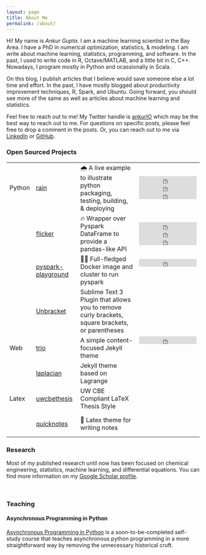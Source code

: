 ```yaml
---
layout: page
title: About Me
permalink: /about/
---
```


Hi! My name is _Ankur Gupta_. I am a machine learning scientist in the Bay Area.
I have a PhD in numerical optimization, statistics, & modeling.
I am write about machine learning, statistics, programming, and software. In the past,
I used to write code in R, Octave/MATLAB, and a little bit in C, C++.
Nowadays, I program mostly in Python and ocassionally in Scala.

On this blog, I publish articles that I believe would save someone else a lot time and effort.
In the past, I have mostly blogged about productivity improvement techniques, R, Spark, and Ubuntu.
Going forward, you should see more of the same as well as articles about machine learning
and statistics.

Feel free to reach out to me! My Twitter handle is [ankurIO](https://twitter.com/ankurIO) which
may be the best way to reach out to me. For questions on specific posts, please feel free to drop a
comment in the posts. Or, you can reach out to me via
[LinkedIn](https://www.linkedin.com/in/ankurguptawisc) or
[GitHub](https://www.github.com/ankur-gupta).


### Open Sourced Projects
<!-- Widgets thanks to https://ghbtns.com/ -->
<table>
<tbody>
  <tr>
    <td>Python</td>
    <td><a href="https://github.com/ankur-gupta/rain">rain</a></td>
    <td>🌧️ A live example to illustrate python packaging, testing, building, & deploying</td>
    <td>
    <iframe src="https://ghbtns.com/github-btn.html?user=ankur-gupta&repo=rain&type=star&count=true" frameborder="0" scrolling="0" width="150" height="20" title="GitHub"></iframe><br/>
    <iframe src="https://ghbtns.com/github-btn.html?user=ankur-gupta&repo=rain&type=fork&count=true" frameborder="0" scrolling="0" width="150" height="20" title="GitHub"></iframe><br/>
    <iframe src="https://ghbtns.com/github-btn.html?user=ankur-gupta&repo=rain&type=watch&count=true&v=2" frameborder="0" scrolling="0" width="150" height="20" title="GitHub"></iframe>
    </td>
  </tr>
  <tr>
    <td></td>
    <td><a href="https://github.com/ankur-gupta/flicker">flicker</a></td>
    <td>🔥 Wrapper over Pyspark DataFrame to provide a pandas-like API</td>
    <td>
    <iframe src="https://ghbtns.com/github-btn.html?user=ankur-gupta&repo=flicker&type=star&count=true" frameborder="0" scrolling="0" width="150" height="20" title="GitHub"></iframe><br/>
    <iframe src="https://ghbtns.com/github-btn.html?user=ankur-gupta&repo=flicker&type=fork&count=true" frameborder="0" scrolling="0" width="150" height="20" title="GitHub"></iframe><br/>
    <iframe src="https://ghbtns.com/github-btn.html?user=ankur-gupta&repo=flicker&type=watch&count=true&v=2" frameborder="0" scrolling="0" width="150" height="20" title="GitHub"></iframe>
    </td>
  </tr>
  <tr>
    <td></td>
    <td><a href="https://github.com/ankur-gupta/pyspark-playground">pyspark-playground</a></td>
    <td>🤾‍♂️ Full-fledged Docker image and cluster to run pyspark</td>
    <td>
    <iframe src="https://ghbtns.com/github-btn.html?user=ankur-gupta&repo=pyspark-playground&type=star&count=true" frameborder="0" scrolling="0" width="150" height="20" title="GitHub"></iframe><br/>
    <iframe src="https://ghbtns.com/github-btn.html?user=ankur-gupta&repo=pyspark-playground&type=fork&count=true" frameborder="0" scrolling="0" width="150" height="20" title="GitHub"></iframe><br/>
    <iframe src="https://ghbtns.com/github-btn.html?user=ankur-gupta&repo=pyspark-playground&type=watch&count=true&v=2" frameborder="0" scrolling="0" width="150" height="20" title="GitHub"></iframe>
    </td>
  </tr>
  <tr>
    <td></td>
    <td><a href="https://github.com/ankur-gupta/Unbracket">Unbracket</a></td>
    <td>Sublime Text 3 Plugin that allows you to remove curly brackets, square brackets, or parentheses</td>
    <td>
    <iframe src="https://ghbtns.com/github-btn.html?user=ankur-gupta&repo=Unbracket&type=star&count=true" frameborder="0" scrolling="0" width="150" height="20" title="GitHub"></iframe><br/>
    <iframe src="https://ghbtns.com/github-btn.html?user=ankur-gupta&repo=Unbracket&type=fork&count=true" frameborder="0" scrolling="0" width="150" height="20" title="GitHub"></iframe><br/>
    <iframe src="https://ghbtns.com/github-btn.html?user=ankur-gupta&repo=Unbracket&type=watch&count=true&v=2" frameborder="0" scrolling="0" width="150" height="20" title="GitHub"></iframe>
    </td>
  </tr>
  <tr>
    <td>Web</td>
    <td><a href="https://github.com/ankur-gupta/trio">trio</a></td>
    <td>A simple content-focused Jekyll theme</td>
    <td>
    <iframe src="https://ghbtns.com/github-btn.html?user=ankur-gupta&repo=trio&type=star&count=true" frameborder="0" scrolling="0" width="150" height="20" title="GitHub"></iframe><br/>
    <iframe src="https://ghbtns.com/github-btn.html?user=ankur-gupta&repo=trio&type=fork&count=true" frameborder="0" scrolling="0" width="150" height="20" title="GitHub"></iframe><br/>
    <iframe src="https://ghbtns.com/github-btn.html?user=ankur-gupta&repo=trio&type=watch&count=true&v=2" frameborder="0" scrolling="0" width="150" height="20" title="GitHub"></iframe>
    </td>
  </tr>
  <tr>
    <td></td>
    <td><a href="https://github.com/ankur-gupta/laplacian">laplacian</a></td>
    <td>Jekyll theme based on Lagrange</td>
    <td>
    <iframe src="https://ghbtns.com/github-btn.html?user=ankur-gupta&repo=laplacian&type=star&count=true" frameborder="0" scrolling="0" width="150" height="20" title="GitHub"></iframe><br/>
    <iframe src="https://ghbtns.com/github-btn.html?user=ankur-gupta&repo=laplacian&type=fork&count=true" frameborder="0" scrolling="0" width="150" height="20" title="GitHub"></iframe><br/>
    <iframe src="https://ghbtns.com/github-btn.html?user=ankur-gupta&repo=laplacian&type=watch&count=true&v=2" frameborder="0" scrolling="0" width="150" height="20" title="GitHub"></iframe>
    </td>
  </tr>
  <tr>
    <td>Latex</td>
    <td><a href="https://github.com/ankur-gupta/uwcbethesis">uwcbethesis</a></td>
    <td>UW CBE Compliant LaTeX Thesis Style</td>
    <td>
    <iframe src="https://ghbtns.com/github-btn.html?user=ankur-gupta&repo=uwcbethesis&type=star&count=true" frameborder="0" scrolling="0" width="150" height="20" title="GitHub"></iframe><br/>
    <iframe src="https://ghbtns.com/github-btn.html?user=ankur-gupta&repo=uwcbethesis&type=fork&count=true" frameborder="0" scrolling="0" width="150" height="20" title="GitHub"></iframe><br/>
    <iframe src="https://ghbtns.com/github-btn.html?user=ankur-gupta&repo=uwcbethesis&type=watch&count=true&v=2" frameborder="0" scrolling="0" width="150" height="20" title="GitHub"></iframe>
    </td>
  </tr>
  <tr>
    <td></td>
    <td><a href="https://github.com/ankur-gupta/quicknotes">quicknotes</a></td>
    <td>📕 Latex theme for writing notes</td>
    <td>
    <iframe src="https://ghbtns.com/github-btn.html?user=ankur-gupta&repo=quicknotes&type=star&count=true" frameborder="0" scrolling="0" width="150" height="20" title="GitHub"></iframe><br/>
    <iframe src="https://ghbtns.com/github-btn.html?user=ankur-gupta&repo=quicknotes&type=fork&count=true" frameborder="0" scrolling="0" width="150" height="20" title="GitHub"></iframe><br/>
    <iframe src="https://ghbtns.com/github-btn.html?user=ankur-gupta&repo=quicknotes&type=watch&count=true&v=2" frameborder="0" scrolling="0" width="150" height="20" title="GitHub"></iframe>
    </td>
  </tr>
</tbody>
</table>

### Research
Most of my published research until now has been focused on chemical engineering, statistics,
machine learning, and differential equations. You can find more information on my
[Google Scholar profile](https://scholar.google.com/citations?user=pdA2f7oAAAAJ&hl=en).

<br/>

### Teaching
#### <a href="https://async.perfectlyrandom.org/" style="color:#2094F3"><i class="fas fa-random"></i></a> Asynchronous Programming in Python
[Asynchronous Programming in Python](https://async.perfectlyrandom.org/)
is a soon-to-be-completed self-study course that teaches asynchronous python programming in a
more straightforward way by removing the unnecessary historical cruft.
